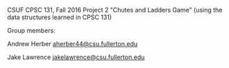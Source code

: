 CSUF CPSC 131, Fall 2016
Project 2
"Chutes and Ladders Game" (using the data structures learned in CPSC 131)

Group members:

Andrew Herber aherber44@csu.fullerton.edu

Jake Lawrence jakelawrence@csu.fullerton.edu
